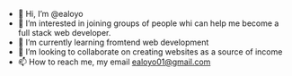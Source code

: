 - 👋 Hi, I’m @ealoyo
- 👀 I’m interested in joining groups of people whi can help me become a full stack web developer.
- 🌱 I’m currently learning fromtend web development 
- 💞️ I’m looking to collaborate on creating websites as a source of income 
- 📫 How to reach me, my email ealoyo01@gmail.com

<!---
ealoyo/ealoyo is a ✨ special ✨ repository because its `README.md` (this file) appears on your GitHub profile.
You can click the Preview link to take a look at your changes.
--->
